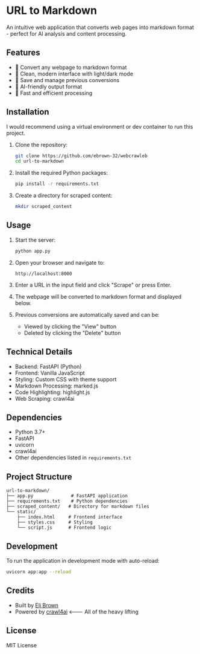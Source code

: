 # URL to Markdown

An intuitive web application that converts web pages into markdown format - perfect for AI analysis and content processing.

## Features

- 🔄 Convert any webpage to markdown format
- 🎨 Clean, modern interface with light/dark mode
- 💾 Save and manage previous conversions
- 🤖 AI-friendly output format
- 🚀 Fast and efficient processing

## Installation
I would recommend using a virtual environment or dev container to run this project.

1. Clone the repository:
   ```bash
   git clone https://github.com/ebrown-32/webcrawleb
   cd url-to-markdown
   ```

2. Install the required Python packages:
   ```bash
   pip install -r requirements.txt
   ```

3. Create a directory for scraped content:
   ```bash
   mkdir scraped_content
   ```

## Usage

1. Start the server:
   ```bash
   python app.py
   ```

2. Open your browser and navigate to:
   ```
   http://localhost:8000
   ```

3. Enter a URL in the input field and click "Scrape" or press Enter.

4. The webpage will be converted to markdown format and displayed below.

5. Previous conversions are automatically saved and can be:
   - Viewed by clicking the "View" button
   - Deleted by clicking the "Delete" button

## Technical Details

- Backend: FastAPI (Python)
- Frontend: Vanilla JavaScript
- Styling: Custom CSS with theme support
- Markdown Processing: marked.js
- Code Highlighting: highlight.js
- Web Scraping: crawl4ai

## Dependencies

- Python 3.7+
- FastAPI
- uvicorn
- crawl4ai
- Other dependencies listed in `requirements.txt`

## Project Structure 

```
url-to-markdown/
├── app.py              # FastAPI application
├── requirements.txt    # Python dependencies
├── scraped_content/   # Directory for markdown files
└── static/
    ├── index.html     # Frontend interface
    ├── styles.css     # Styling
    └── script.js      # Frontend logic
```

## Development

To run the application in development mode with auto-reload:
```bash
uvicorn app:app --reload
```

## Credits

- Built by [Eli Brown](https://elibrown.info)
- Powered by [crawl4ai](https://github.com/unclecode/crawl4ai) <--- All of the heavy lifting

## License

MIT License 